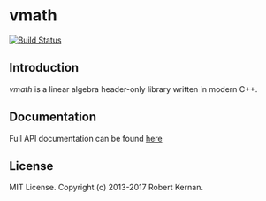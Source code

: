 # vmath
[![Build Status](https://travis-ci.org/kernan/vmath.svg?branch=master)](https://travis-ci.org/kernan/vmath)

## Introduction

*vmath* is a linear algebra header-only library written in modern C++.

## Documentation

Full API documentation can be found [here](http://kernan.github.io/vmath/)

## License

MIT License. Copyright (c) 2013-2017 Robert Kernan.
